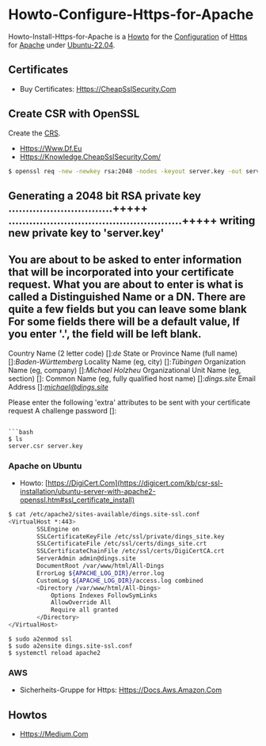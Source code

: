 # Howto-Configure-Https-for-Apache

Howto-Install-Https-for-Apache is a [Howto](700022.md) for the [Configuration](9000011.md) of [Https](9200005.md) for [Apache](2000267.md) under [Ubuntu-22.04](9100007.md).

## Certificates

- Buy Certificates: [Https://CheapSslSecurity.Com](https://cheapsslsecurity.com)

## Create CSR with OpenSSL

Create the [CRS](2000271.md).

- [Https://Www.Df.Eu](https://www.df.eu/de/support/df-faq/ssl-zertifikate/externe-einbindung/csr-erstellen/#accordion-23228)
- [Https://Knowledge.CheapSslSecurity.Com/](https://knowledge.cheapsslsecurity.com/support/solutions/articles/22000200075-apache-openssl)

```bash
$ openssl req -new -newkey rsa:2048 -nodes -keyout server.key -out server.csr
```
Generating a 2048 bit RSA private key
..............................+++++
..................................................+++++
writing new private key to 'server.key'
-----
You are about to be asked to enter information that will be incorporated
into your certificate request.
What you are about to enter is what is called a Distinguished Name or a DN.
There are quite a few fields but you can leave some blank
For some fields there will be a default value,
If you enter '.', the field will be left blank.
-----
Country Name (2 letter code) []:*de*
State or Province Name (full name) []:*Baden-Württemberg*
Locality Name (eg, city) []:*Tübingen*
Organization Name (eg, company) []:*Michael Holzheu*
Organizational Unit Name (eg, section) []:
Common Name (eg, fully qualified host name) []:*dings.site*
Email Address []:*michael@dings.site*

Please enter the following 'extra' attributes
to be sent with your certificate request
A challenge password []:
```

```bash
$ ls
server.csr server.key
```

### Apache on Ubuntu

- Howto: [https://DigiCert.Com](https://digicert.com/kb/csr-ssl-installation/ubuntu-server-with-apache2-openssl.htm#ssl_certificate_install)

```bash
$ cat /etc/apache2/sites-available/dings.site-ssl.conf
<VirtualHost *:443>
        SSLEngine on
        SSLCertificateKeyFile /etc/ssl/private/dings_site.key
        SSLCertificateFile /etc/ssl/certs/dings_site.crt
        SSLCertificateChainFile /etc/ssl/certs/DigiCertCA.crt
        ServerAdmin admin@dings.site
        DocumentRoot /var/www/html/All-Dings
        ErrorLog ${APACHE_LOG_DIR}/error.log
        CustomLog ${APACHE_LOG_DIR}/access.log combined
        <Directory /var/www/html/All-Dings>
            Options Indexes FollowSymLinks
            AllowOverride All
            Require all granted
        </Directory>
</VirtualHost>
```

```
$ sudo a2enmod ssl
$ sudo a2ensite dings.site-ssl.conf
$ systemctl reload apache2
```
### AWS

- Sicherheits-Gruppe for Https: [Https://Docs.Aws.Amazon.Com](https://docs.aws.amazon.com/de_de/cloudhsm/latest/userguide/ssl-offload-enable-traffic-and-verify-certificate.html)

## Howtos

- [Https://Medium.Com](https://medium.com/@nishantasthana/how-to-configure-https-on-apache-aws-ec2-5e483c1c1f15)
